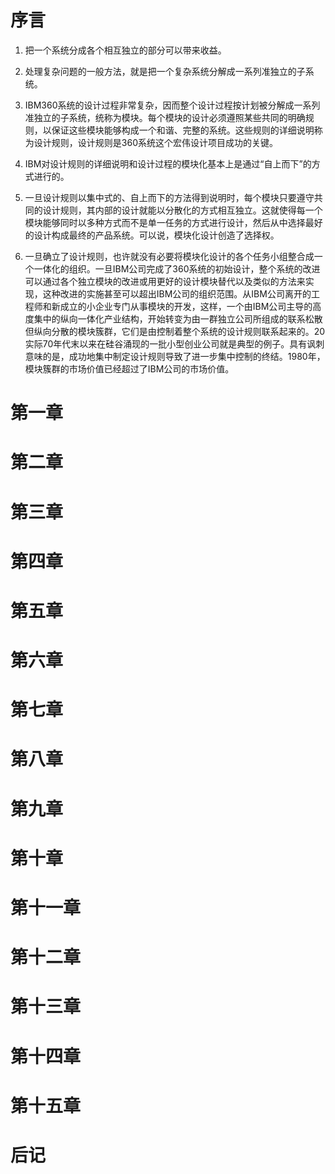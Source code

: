 # 序言
1. 把一个系统分成各个相互独立的部分可以带来收益。
   
2. 处理复杂问题的一般方法，就是把一个复杂系统分解成一系列准独立的子系统。
   
3. IBM360系统的设计过程非常复杂，因而整个设计过程按计划被分解成一系列准独立的子系统，统称为模块。每个模块的设计必须遵照某些共同的明确规则，以保证这些模块能够构成一个和谐、完整的系统。这些规则的详细说明称为设计规则，设计规则是360系统这个宏伟设计项目成功的关键。
   
4. IBM对设计规则的详细说明和设计过程的模块化基本上是通过“自上而下”的方式进行的。
   
5. 一旦设计规则以集中式的、自上而下的方法得到说明时，每个模块只要遵守共同的设计规则，其内部的设计就能以分散化的方式相互独立。这就使得每一个模块能够同时以多种方式而不是单一任务的方式进行设计，然后从中选择最好的设计构成最终的产品系统。可以说，模块化设计创造了选择权。
   
6. 一旦确立了设计规则，也许就没有必要将模块化设计的各个任务小组整合成一个一体化的组织。一旦IBM公司完成了360系统的初始设计，整个系统的改进可以通过各个独立模块的改进或用更好的设计模块替代以及类似的方法来实现，这种改进的实施甚至可以超出IBM公司的组织范围。从IBM公司离开的工程师和新成立的小企业专门从事模块的开发，这样，一个由IBM公司主导的高度集中的纵向一体化产业结构，开始转变为由一群独立公司所组成的联系松散但纵向分散的模块簇群，它们是由控制着整个系统的设计规则联系起来的。20实际70年代末以来在硅谷涌现的一批小型创业公司就是典型的例子。具有讽刺意味的是，成功地集中制定设计规则导致了进一步集中控制的终结。1980年，模块簇群的市场价值已经超过了IBM公司的市场价值。
# 第一章
# 第二章
# 第三章
# 第四章
# 第五章
# 第六章
# 第七章
# 第八章
# 第九章
# 第十章
# 第十一章
# 第十二章
# 第十三章
# 第十四章
# 第十五章
# 后记